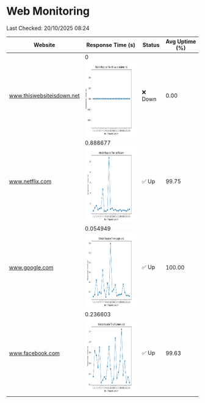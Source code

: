 # Web Monitoring

Last Checked: 20/10/2025 08:24

| Website | Response Time (s) | Status | Avg Uptime (%) |
|---------|-------------------|--------|----------------|
| www.thiswebsiteisdown.net | 0 <br> <img src="graph/thiswebsiteisdown.net.png" alt="Graph" width="200" height="200">  | ❌ Down | 0.00 |
| www.netflix.com | 0.888677 <br> <img src="graph/netflix.com.png" alt="Graph" width="200" height="200">  | ✅ Up | 99.75 |
| www.google.com | 0.054949 <br> <img src="graph/google.com.png" alt="Graph" width="200" height="200">  | ✅ Up | 100.00 |
| www.facebook.com | 0.236603 <br> <img src="graph/facebook.com.png" alt="Graph" width="200" height="200">  | ✅ Up | 99.63 |
